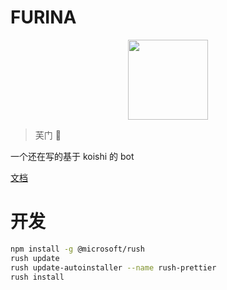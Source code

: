 # FURINA

<div align="center" style="width: 100%; display: flex; justify-content: center">
  <img src="https://github.com/PalaisMermonia/FURINA/assets/9006264/e246347e-f7f4-4583-90d4-7f0d69e246c4" width="128" />
</div>

> 芙门 🙏

一个还在写的基于 koishi 的 bot

[文档](https://palaismermonia.github.io/FURINA/)

# 开发

```bash
npm install -g @microsoft/rush
rush update
rush update-autoinstaller --name rush-prettier
rush install
```
